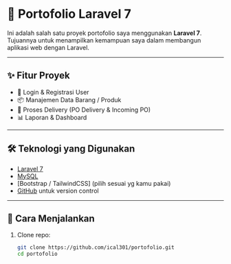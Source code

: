 # 📌 Portofolio Laravel 7

Ini adalah salah satu proyek portofolio saya menggunakan **Laravel 7**.  
Tujuannya untuk menampilkan kemampuan saya dalam membangun aplikasi web dengan Laravel.

---

## ✨ Fitur Proyek
- 👤 Login & Registrasi User
- 📦 Manajemen Data Barang / Produk
- 🚚 Proses Delivery (PO Delivery & Incoming PO)
- 📊 Laporan & Dashboard

---

## 🛠 Teknologi yang Digunakan
- [Laravel 7](https://laravel.com/)
- [MySQL](https://www.mysql.com/)
- [Bootstrap / TailwindCSS] (pilih sesuai yg kamu pakai)
- [GitHub](https://github.com/) untuk version control

---

## 🚀 Cara Menjalankan
1. Clone repo:
   ```bash
   git clone https://github.com/ical301/portofolio.git
   cd portofolio
